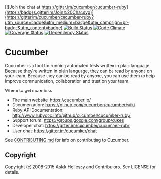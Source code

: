 [![Join the chat at https://gitter.im/cucumber/cucumber-ruby](https://badges.gitter.im/Join%20Chat.svg)](https://gitter.im/cucumber/cucumber-ruby?utm_source=badge&utm_medium=badge&utm_campaign=pr-badge&utm_content=badge) [![Build Status](https://secure.travis-ci.org/cucumber/cucumber-ruby.svg)](http://travis-ci.org/cucumber/cucumber-ruby) [![Code Climate](https://codeclimate.com/github/cucumber/cucumber-ruby.svg)](https://codeclimate.com/github/cucumber/cucumber-ruby) [![Coverage Status](https://coveralls.io/repos/cucumber/cucumber-ruby/badge.svg?branch=master)](https://coveralls.io/r/cucumber/cucumber-ruby?branch=master) [![Dependency Status](https://gemnasium.com/cucumber/cucumber-ruby.png)](https://gemnasium.com/cucumber/cucumber-ruby)

# Cucumber


Cucumber is a tool for running automated tests written in plain language. Because they're
written in plain language, they can be read by anyone on your team. Because they can be 
read by anyone, you can use them to help improve communication, collaboration and trust on
your team.

Where to get more info:

  * The main website: https://cucumber.io/
  * Documentation: https://github.com/cucumber/cucumber/wiki
  * Ruby API Documentation: http://www.rubydoc.info/github/cucumber/cucumber-ruby/
  * Support forum: https://groups.google.com/group/cukes
  * Developer chat: https://gitter.im/cucumber/cucumber-ruby
  * User chat: https://gitter.im/cucumber/chat

See [CONTRIBUTING.md](CONTRIBUTING.md) for info on contributing to Cucumber.

## Copyright

Copyright (c) 2008-2015 Aslak Hellesøy and Contributors. See LICENSE for details.
